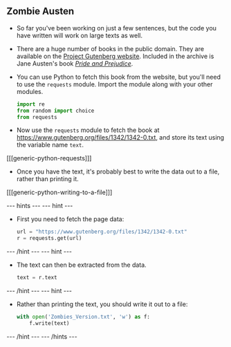 ## Zombie Austen

- So far you've been working on just a few sentences, but the code you have written will work on large texts as well.

- There are a huge number of books in the public domain. They are available on the [Project Gutenberg website](https://www.gutenberg.org/). Included in the archive is Jane Austen's book [*Pride and Prejudice*](https://www.gutenberg.org/files/1342/1342-0.txt).

- You can use Python to fetch this book from the website, but you'll need to use the `requests` module. Import the module along with your other modules.

	```python
	import re
	from random import choice
	from requests
	```

- Now use the `requests` module to fetch the book at https://www.gutenberg.org/files/1342/1342-0.txt, and store its text using the variable name `text`.

[[[generic-python-requests]]]

- Once you have the text, it's probably best to write the data out to a file, rather than printing it.

[[[generic-python-writing-to-a-file]]]

--- hints --- --- hint ---
- First you need to fetch the page data:
  ```python
  url = "https://www.gutenberg.org/files/1342/1342-0.txt"
  r = requests.get(url)
  ```
--- /hint --- --- hint ---
- The text can then be extracted from the data.
  ```python
  text = r.text
  ```
--- /hint --- --- hint ---
- Rather than printing the text, you should write it out to a file:
  ```python
  with open('Zombies_Version.txt', 'w') as f:
	  f.write(text)
  ```
--- /hint --- --- /hints ---
